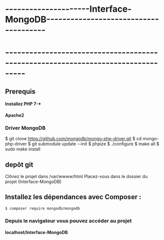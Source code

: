# ---------------------Interface-MongoDB--------------------------------------
# ---------------------------------------------------------------------------------

## Prerequis
#### Installez PHP 7-*
#### Apache2

### Driver MongoDB
 $ git clone https://github.com/mongodb/mongo-php-driver.git
 $ cd mongo-php-driver
 $ git submodule update --init
 $ phpize
 $ ./configure
 $ make all
 $ sudo make install

## depôt git
 Clônez le projet dans /var/wwww/html 
 Placez-vous dans le dossier du projet (Interface-MongoDB)
 ## Installez les dépendances avec Composer : 
    $ composer require mongodb/mongodb
 
### Depuis le navigateur vous pouvez accéder au projet 
#### localhost/Interface-MongoDB
